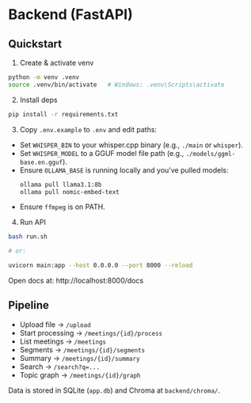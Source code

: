 # Backend (FastAPI)

## Quickstart

1. Create & activate venv

```bash
python -m venv .venv
source .venv/bin/activate   # Windows: .venv\Scripts\activate
```

2. Install deps

```bash
pip install -r requirements.txt
```

3. Copy `.env.example` to `.env` and edit paths:

- Set `WHISPER_BIN` to your whisper.cpp binary (e.g., `./main` or `whisper`).
- Set `WHISPER_MODEL` to a GGUF model file path (e.g., `./models/ggml-base.en.gguf`).
- Ensure `OLLAMA_BASE` is running locally and you've pulled models:
  ```bash
  ollama pull llama3.1:8b
  ollama pull nomic-embed-text
  ```
- Ensure `ffmpeg` is on PATH.

4. Run API

```bash
bash run.sh

# or:

uvicorn main:app --host 0.0.0.0 --port 8000 --reload

```

Open docs at: http://localhost:8000/docs

## Pipeline

- Upload file -> `/upload`
- Start processing -> `/meetings/{id}/process`
- List meetings -> `/meetings`
- Segments -> `/meetings/{id}/segments`
- Summary -> `/meetings/{id}/summary`
- Search -> `/search?q=...`
- Topic graph -> `/meetings/{id}/graph`

Data is stored in SQLite (`app.db`) and Chroma at `backend/chroma/`.
